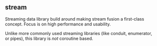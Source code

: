 ## stream

Streaming data library build around making stream fusion a first-class concept.
Focus is on high performance and usability.

Unlike more commonly used streaming libraries (like conduit, enumerator, or
pipes), this library is _not_ coroutine based.
